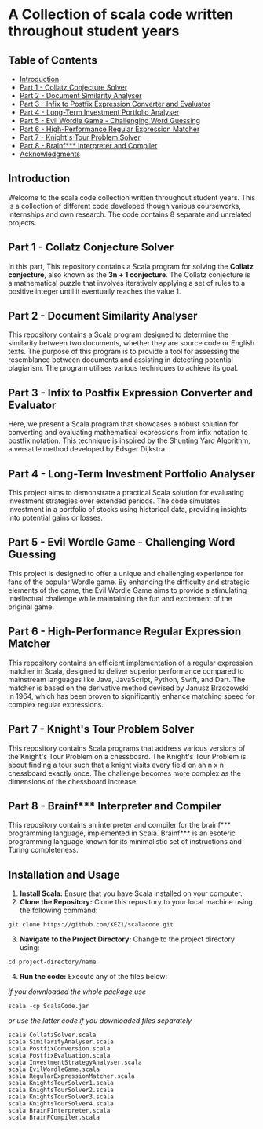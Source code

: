 # A Collection of scala code written throughout student years

## Table of Contents

- [Introduction](#introduction)
- [Part 1 - Collatz Conjecture Solver](#part-1---collatz-conjecture-solver)
- [Part 2 - Document Similarity Analyser](#part-2---document-similarity-analyser)
- [Part 3 - Infix to Postfix Expression Converter and Evaluator](#part-3---infix-to-postfix-expression-converter-and-evaluator)
- [Part 4 - Long-Term Investment Portfolio Analyser](#part-4---long-term-investment-portfolio-analyser)
- [Part 5 - Evil Wordle Game - Challenging Word Guessing](#part-5---evil-wordle-game---challenging-word-guessing)
- [Part 6 - High-Performance Regular Expression Matcher](#part-6---high-performance-regular-expression-matcher)
- [Part 7 - Knight's Tour Problem Solver](#part-7---knight%27s-tour-problem-solver)
- [Part 8 - Brainf*** Interpreter and Compiler](#part-8---brainf%2A%2A%2A-interpreter-and-compiler)
- [Acknowledgments](#acknowledgments)

## Introduction

Welcome to the scala code collection written throughout student years. This is a collection of different code developed though various courseworks, internships and own research. The code contains 8 separate and unrelated projects. 

## Part 1 - Collatz Conjecture Solver

In this part, This repository contains a Scala program for solving the **Collatz conjecture**, also known as the **3n + 1 conjecture**. The Collatz conjecture is a mathematical puzzle that involves iteratively applying a set of rules to a positive integer until it eventually reaches the value 1. 

## Part 2 - Document Similarity Analyser

This repository contains a Scala program designed to determine the similarity between two documents, whether they are source code or English texts. The purpose of this program is to provide a tool for assessing the resemblance between documents and assisting in detecting potential plagiarism. The program utilises various techniques to achieve its goal.

## Part 3 - Infix to Postfix Expression Converter and Evaluator

Here, we present a Scala program that showcases a robust solution for converting and evaluating mathematical expressions from infix notation to postfix notation. This technique is inspired by the Shunting Yard Algorithm, a versatile method developed by Edsger Dijkstra.

## Part 4 - Long-Term Investment Portfolio Analyser

This project aims to demonstrate a practical Scala solution for evaluating investment strategies over extended periods. The code simulates investment in a portfolio of stocks using historical data, providing insights into potential gains or losses.

## Part 5 - Evil Wordle Game - Challenging Word Guessing

This project is designed to offer a unique and challenging experience for fans of the popular Wordle game. By enhancing the difficulty and strategic elements of the game, the Evil Wordle Game aims to provide a stimulating intellectual challenge while maintaining the fun and excitement of the original game.

## Part 6 - High-Performance Regular Expression Matcher

This repository contains an efficient implementation of a regular expression matcher in Scala, designed to deliver superior performance compared to mainstream languages like Java, JavaScript, Python, Swift, and Dart. The matcher is based on the derivative method devised by Janusz Brzozowski in 1964, which has been proven to significantly enhance matching speed for complex regular expressions.

## Part 7 - Knight's Tour Problem Solver

This repository contains Scala programs that address various versions of the Knight's Tour Problem on a chessboard. The Knight's Tour Problem is about finding a tour such that a knight visits every field on an n x n chessboard exactly once. The challenge becomes more complex as the dimensions of the chessboard increase.

## Part 8 - Brainf*** Interpreter and Compiler

This repository contains an interpreter and compiler for the brainf*** programming language, implemented in Scala. Brainf*** is an esoteric programming language known for its minimalistic set of instructions and Turing completeness.


## Installation and Usage

1. **Install Scala:** Ensure that you have Scala installed on your computer.
2. **Clone the Repository:** Clone this repository to your local machine using the following command:
```
git clone https://github.com/XEZ1/scalacode.git
```
3. **Navigate to the Project Directory:** Change to the project directory using:
```
cd project-directory/name
```
4. **Run the code:** Execute any of the files below:

  _if you downloaded the whole package use_
```
scala -cp ScalaCode.jar
```
  _or use the latter code if you downloaded files separately_
```
scala CollatzSolver.scala
scala SimilarityAnalyser.scala
scala PostfixConversion.scala
scala PostfixEvaluation.scala
scala InvestmentStrategyAnalyser.scala
scala EvilWordleGame.scala
scala RegularExpressionMatcher.scala
scala KnightsTourSolver1.scala
scala KnightsTourSolver2.scala
scala KnightsTourSolver3.scala
scala KnightsTourSolver4.scala
scala BrainFInterpreter.scala
scala BrainFCompiler.scala
```
